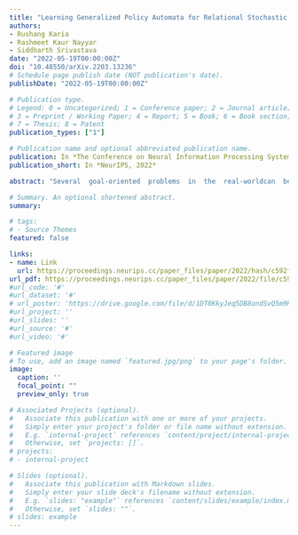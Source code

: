 ```yaml
---
title: "Learning Generalized Policy Automata for Relational Stochastic Shortest Path Problems"
authors:
- Rushang Karia
- Rashmeet Kaur Nayyar
- Siddharth Srivastava
date: "2022-05-19T00:00:00Z"
doi: "10.48550/arXiv.2203.13236"
# Schedule page publish date (NOT publication's date).
publishDate: "2022-05-19T00:00:00Z"

# Publication type.
# Legend: 0 = Uncategorized; 1 = Conference paper; 2 = Journal article;
# 3 = Preprint / Working Paper; 4 = Report; 5 = Book; 6 = Book section;
# 7 = Thesis; 8 = Patent
publication_types: ["1"]

# Publication name and optional abbreviated publication name.
publication: In *The Conference on Neural Information Processing Systems, 2022*
publication_short: In *NeurIPS, 2022*

abstract: "Several  goal-oriented  problems  in  the  real-worldcan  be  naturally  expressed  as  Stochastic  ShortestPath Problems (SSPs). However,  the  computa-tional  complexity  of  solving  SSPs  makes  findingsolutions  to  even  moderately  sized  problems  in-tractable.  Currently, existing state-of-the-art plan-ners and heuristics often fail to exploit knowledgelearned  from  solving  other  instances.   This  paperpresents an approach for learningGeneralized Pol-icy Automata(GPA): non-deterministic partial poli-cies that can be used to catalyze the solution pro-cess.   GPAs  are  learned  using  relational,  feature-based  abstractions,  which  makes  them  applicableon broad classes of related problems with differentobject names and quantities.  Theoretical analysisof this approach shows that it guarantees complete-ness and hierarchical optimality.  Our experimentsshow that this approach effectively learns broadlyapplicable policy knowledge in a few-shot fashionand  significantly  outperforms  state-of-the-art  SSPsolvers  on  test  problems  whose  object  counts  arefar greater than those used during training."

# Summary. An optional shortened abstract.
summary: 

# tags:
# - Source Themes
featured: false

links:
- name: Link
  url: https://proceedings.neurips.cc/paper_files/paper/2022/hash/c592fc7e6207f82560ed45fece8d6937-Abstract-Conference.html
url_pdf: https://proceedings.neurips.cc/paper_files/paper/2022/file/c592fc7e6207f82560ed45fece8d6937-Paper-Conference.pdf
#url_code: '#'
#url_dataset: '#'
# url_poster: 'https://drive.google.com/file/d/1DT8KkyJeq5DB8ondSvQ5m9RCspVUZRkL/view'
#url_project: ''
#url_slides: ''
#url_source: '#'
#url_video: '#'

# Featured image
# To use, add an image named `featured.jpg/png` to your page's folder. 
image:
  caption: ''
  focal_point: ""
  preview_only: true

# Associated Projects (optional).
#   Associate this publication with one or more of your projects.
#   Simply enter your project's folder or file name without extension.
#   E.g. `internal-project` references `content/project/internal-project/index.md`.
#   Otherwise, set `projects: []`.
# projects:
# - internal-project

# Slides (optional).
#   Associate this publication with Markdown slides.
#   Simply enter your slide deck's filename without extension.
#   E.g. `slides: "example"` references `content/slides/example/index.md`.
#   Otherwise, set `slides: ""`.
# slides: example
---
```


<!-- {{% alert note %}}
Click the *Cite* button above to demo the feature to enable visitors to import publication metadata into their reference management software.
{{% /alert %}}

{{% alert note %}}
Click the *Slides* button above to demo Academic's Markdown slides feature.
{{% /alert %}}

Supplementary notes can be added here, including [code and math](https://sourcethemes.com/academic/docs/writing-markdown-latex/). -->